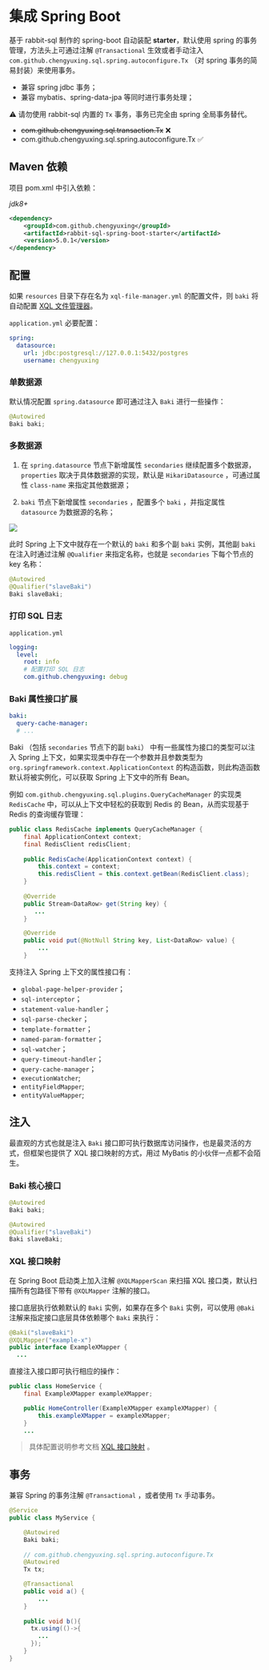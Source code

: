 # 集成 Spring Boot

基于 rabbit-sql 制作的 spring-boot 自动装配 **starter**，默认使用 spring 的事务管理，方法头上可通过注解 `@Transactional` 生效或者手动注入 `com.github.chengyuxing.sql.spring.autoconfigure.Tx` （对 spring 事务的简易封装）来使用事务。

- 兼容 spring jdbc 事务；
- 兼容 mybatis、spring-data-jpa 等同时进行事务处理；

⚠️ 请勿使用 rabbit-sql 内置的 `Tx` 事务，事务已完全由 spring 全局事务替代。

- ~~com.github.chengyuxing.sql.transaction.Tx~~ ❌
- com.github.chengyuxing.sql.spring.autoconfigure.Tx ✅

## Maven 依赖

项目 pom.xml 中引入依赖：

*jdk8+*

```xml
<dependency>
    <groupId>com.github.chengyuxing</groupId>
    <artifactId>rabbit-sql-spring-boot-starter</artifactId>
    <version>5.0.1</version>
</dependency>
```

## 配置

如果 `resources` 目录下存在名为 `xql-file-manager.yml` 的配置文件，则 `baki` 将自动配置 [XQL 文件管理器](documents/xql-file-manager)。

`application.yml` 必要配置：

```yaml
spring:
  datasource:
    url: jdbc:postgresql://127.0.0.1:5432/postgres
    username: chengyuxing
```

### 单数据源

默认情况配置 `spring.datasource` 即可通过注入 `Baki` 进行一些操作：

```java
@Autowired
Baki baki;
```

### 多数据源

1. 在 `spring.datasource` 节点下新增属性 `secondaries` 继续配置多个数据源，`properties` 取决于具体数据源的实现，默认是 `HikariDatasource` ，可通过属性 `class-name` 来指定其他数据源；

2. `baki` 节点下新增属性 `secondaries` ，配置多个 `baki` ，并指定属性 `datasource` 为数据源的名称；

![](docs/imgs/multiple-baki.png)

此时 Spring 上下文中就存在一个默认的 `baki` 和多个副 `baki` 实例，其他副 `baki` 在注入时通过注解 `@Qualifier` 来指定名称，也就是 `secondaries` 下每个节点的 key 名称：

```java
@Autowired
@Qualifier("slaveBaki")
Baki slaveBaki;
```

### 打印 SQL 日志

`application.yml`

```yaml
logging:
  level:
    root: info
    # 配置打印 SQL 日志
    com.github.chengyuxing: debug
```

### Baki 属性接口扩展

```yaml
baki:
  query-cache-manager: 
  # ...
```

Baki （包括 `secondaries` 节点下的副 `baki`） 中有一些属性为接口的类型可以注入 Spring 上下文，如果实现类中存在一个参数并且参数类型为 `org.springframework.context.ApplicationContext` 的构造函数，则此构造函数默认将被实例化，可以获取 Spring 上下文中的所有 Bean。

例如 `com.github.chengyuxing.sql.plugins.QueryCacheManager` 的实现类 `RedisCache` 中，可以从上下文中轻松的获取到 Redis 的 Bean，从而实现基于 Redis 的查询缓存管理：

```java
public class RedisCache implements QueryCacheManager {
    final ApplicationContext context;
    final RedisClient redisClient;
  
    public RedisCache(ApplicationContext context) {
        this.context = context;
      	this.redisClient = this.context.getBean(RedisClient.class);
    }
  
    @Override
    public Stream<DataRow> get(String key) {
       ...
    }

    @Override
    public void put(@NotNull String key, List<DataRow> value) {
        ...
    }
```

支持注入 Spring 上下文的属性接口有：

- `global-page-helper-provider`；
- `sql-interceptor`；
- `statement-value-handler`；
- `sql-parse-checker`；
- `template-formatter`；
- `named-param-formatter`；
- `sql-watcher`；
- `query-timeout-handler`；
- `query-cache-manager`；
- `executionWatcher`;
- `entityFieldMapper`;
- `entityValueMapper`;

## 注入

最直观的方式也就是注入 `Baki` 接口即可执行数据库访问操作，也是最灵活的方式，但框架也提供了 XQL 接口映射的方式，用过 MyBatis 的小伙伴一点都不会陌生。

### Baki 核心接口

```java
@Autowired
Baki baki;

@Autowired
@Qualifier("slaveBaki")
Baki slaveBaki;
```

### XQL 接口映射

在 Spring Boot 启动类上加入注解 `@XQLMapperScan` 来扫描 XQL 接口类，默认扫描所有包路径下带有 `@XQLMapper` 注解的接口。

接口底层执行依赖默认的 `Baki` 实例，如果存在多个 `Baki` 实例，可以使用 `@Baki` 注解来指定接口底层具体依赖哪个 `Baki` 来执行：

```java
@Baki("slaveBaki")
@XQLMapper("example-x")
public interface ExampleXMapper {
  ...
```

直接注入接口即可执行相应的操作：

```java
public class HomeService {
    final ExampleXMapper exampleXMapper;

    public HomeController(ExampleXMapper exampleXMapper) {
        this.exampleXMapper = exampleXMapper;
    }
    ...
```

> 具体配置说明参考文档 [XQL 接口映射](documents/xql-interface-mapping) 。

## 事务

兼容 Spring 的事务注解 `@Transactional` ，或者使用 `Tx` 手动事务。

```java
@Service
public class MyService {

    @Autowired
    Baki baki;
  	
    // com.github.chengyuxing.sql.spring.autoconfigure.Tx
  	@Autowired
  	Tx tx;

    @Transactional
    public void a() {
        ...
    }
  
  	public void b(){
      tx.using(()->{
        ...
      });
    }
}
```

